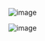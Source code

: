                                                                  

![image](https://user-images.githubusercontent.com/81459871/132188973-f9afe659-68fc-4495-94b8-283ed501ad01.png)



                                                             
             
 
 ![image](https://user-images.githubusercontent.com/81459871/132189318-455a21b1-537c-4257-9ba6-3708d7a73acb.png)
